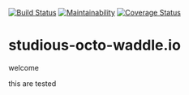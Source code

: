 [![Build Status](https://travis-ci.org/Simbadeveloper/studious-octo-waddle.io.svg?branch=master)](https://travis-ci.org/Simbadeveloper/studious-octo-waddle.io)
[![Maintainability](https://api.codeclimate.com/v1/badges/5203ced55a7309836467/maintainability)](https://codeclimate.com/github/Simbadeveloper/studious-octo-waddle.io/maintainability)
[![Coverage Status](https://coveralls.io/repos/github/Simbadeveloper/studious-octo-waddle.io/badge.svg)](https://coveralls.io/github/Simbadeveloper/studious-octo-waddle.io)
# studious-octo-waddle.io

welcome

this are tested 
